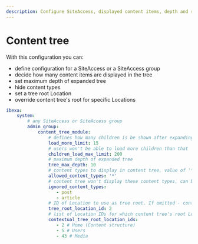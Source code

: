 ```yaml
---
description: Configure SiteAccess, displayed content items, depth and root location for the content tree.
---
```


# Content tree

With this configuration you can:

- define configuration for a SiteAccess or a SiteAccess group
- decide how many content items are displayed in the tree
- set maximum depth of expanded tree
- hide content types
- set a tree root Location
- override content tree's root for specific Locations

```yaml
ibexa:
    system:
        # any SiteAccess or SiteAccess group
        admin_group:
            content_tree_module:
                # defines how many children is be shown after expanding parent
                load_more_limit: 15
                # users won't be able to load more children than that
                children_load_max_limit: 200
                # maximum depth of expanded tree
                tree_max_depth: 10
                # content types to display in content tree, value of '*' allows all CTs to be displayed
                allowed_content_types: '*'
                # content tree won't display these content types, can be used only when 'allowed_content_types' is set to '*'
                ignored_content_types:
                   - post
                   - article
                # ID of Location to use as tree root. If omitted - content.tree_root.location_id setting is used.
                tree_root_location_id: 2
                # list of Location IDs for which content tree's root Location is changed
                contextual_tree_root_location_ids:
                   - 2 # Home (Content structure)
                   - 5 # Users
                   - 43 # Media
```